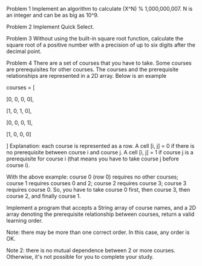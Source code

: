 Problem 1
Implement an algorithm to calculate (X^N) % 1,000,000,007. N is an integer and can be as big as 10^9.

Problem 2
Implement Quick Select.

Problem 3
Without using the built-in square root function, calculate the square root of a positive number with a precision of up to six digits after the decimal point.

Problem 4
There are a set of courses that you have to take. Some courses are prerequisites for other courses. The courses and the prerequisite relationships are represented in a 2D array. Below is an example

courses = [

  [0, 0, 0, 0],

  [1, 0, 1, 0],

  [0, 0, 0, 1],

  [1, 0, 0, 0]

]
Explanation: each course is represented as a row. A cell [i, j] = 0 if there is no prerequisite between course i and course j. A cell [i, j] = 1 if course j is a prerequisite for course i (that means you have to take course j before course i).

With the above example: course 0 (row 0) requires no other courses; course 1 requires courses 0 and 2; course 2 requires course 3; course 3 requires course 0. So, you have to take course 0 first, then course 3, then course 2, and finally course 1.

Implement a program that accepts a String array of course names, and a 2D array denoting the prerequisite relationship between courses, return a valid learning order.

Note: there may be more than one correct order. In this case, any order is OK.

Note 2: there is no mutual dependence between 2 or more courses. Otherwise, it's not possible for you to complete your study.